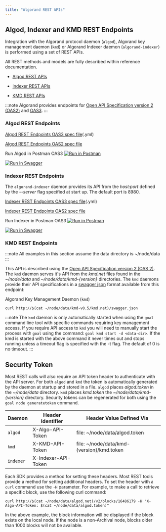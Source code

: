 ```yaml
---
title: "Algorand REST APIs"
---
```


## Algod, Indexer and KMD REST Endpoints

Integration with the Algorand protocol daemon (`algod`), Algorand key management daemon (`kmd`) or Algorand Indexer daemon (`algorand-indexer`) is performed using a set of REST APIs.

All REST methods and models are fully described within reference documentation.

- [Algod REST APIs](/reference/rest-api/algod)

- [Indexer REST APIs](/reference/rest-api/indexer)

- [KMD REST APIs](/reference/rest-api/kmd)

:::note
Algorand provides endpoints for [Open API Specification version 2 (OAS2)](https://github.com/OAI/OpenAPI-Specification/blob/main/versions/2.0.md) and [OAS3](https://github.com/OAI/OpenAPI-Specification/blob/main/versions/3.1.0.md).
:::

### Algod REST Endpoints

[Algod REST Endpoints OAS3 spec file](https://github.com/algorand/go-algorand/blob/master/daemon/algod/api/algod.oas3.yml?raw=true)(.yml)

[Algod REST Endpoints OAS2 spec file](https://github.com/algorand/go-algorand/blob/master/daemon/algod/api/algod.oas2.json?raw=true)

Run Algod in Postman OAS3 [![Run in Postman](https://run.pstmn.io/button.svg)](https://app.getpostman.com/run-collection/7417958-60ff1bfc-b5f2-42aa-83b0-6888f0d4c2f4?action=collection%2Ffork&collection-url=entityId%3D7417958-60ff1bfc-b5f2-42aa-83b0-6888f0d4c2f4%26entityType%3Dcollection%26workspaceId%3Dab8846ef-efa3-4872-a5e5-c2992de6b69c)

[![Run in Swagger](https://img.shields.io/badge/Run%20in-Swagger-85EA2D?logo=swagger&logoColor=black)](https://nodely.io/swagger/index.html?url=/swagger/api/4160/algod.oas3.yml)



### Indexer REST Endpoints

The `algorand-indexer` daemon provides its API from the _host:port_ defined by the _--server_ flag specified at start up. The default port is 8980.

[Indexer REST Endpoints OAS3 spec file](https://www.github.com/algorand/indexer/blob/develop/api/indexer.oas3.yml?raw=true)(.yml)

[Indexer REST Endpoints OAS2 spec file](https://github.com/algorand/indexer/blob/develop/api/indexer.oas2.json?raw=true)


Run Indexer in Postman OAS3 [![Run in Postman](https://run.pstmn.io/button.svg)](https://app.getpostman.com/run-collection/7417958-2e088cf0-8c78-44b0-8b08-9a832b120d1a?action=collection%2Ffork&collection-url=entityId%3D7417958-2e088cf0-8c78-44b0-8b08-9a832b120d1a%26entityType%3Dcollection%26workspaceId%3Dab8846ef-efa3-4872-a5e5-c2992de6b69c)

[![Run in Swagger](https://img.shields.io/badge/Run%20in-Swagger-85EA2D?logo=swagger&logoColor=black)](https://nodely.io/swagger/index.html?url=/swagger/api/4160/indexer.oas3.yml)


### KMD REST Endpoints

:::note
All examples in this section assume the data directory is ~/node/data
:::


This API is described using the [Open API Specification version 2 (OAS 2)](https://github.com/OAI/OpenAPI-Specification/blob/master/versions/2.0.md). The `kmd` daemon serves it's API from the _kmd.net_ files found in the _~/node/data_ and _~/node/data/kmd-{version}_ directories. The `kmd` daemons provide their API specifications in a [swagger json](https://github.com/algorand/go-algorand/blob/master/daemon/kmd/api/swagger.json) format available from this endpoint:

Algorand Key Management Daemon (`kmd`)

```shell showLineNumbers=false frame=none
curl http://$(cat ~/node/data/kmd-v0.5/kmd.net)/swagger.json
```

:::note
The `kmd` daemon is only automatically started when using the `goal` command line tool with specific commands requiring key management access. If you require API access to `kmd` you will need to manually start the process with `goal` using the command: `goal kmd start -d <data-dir>`. If the kmd is started with the above command it never times out and stops running unless a timeout flag is specified with the -t flag. The default of 0 is no timeout.
:::

## Security Token

Most REST calls will also require an API token header to authenticate with the API server. For both `algod` and `kmd` the token is automatically generated by the daemon at startup and stored in a file. `algod` places _algod.token_ in the _~/node/data_ directory. `kmd` places _kmd.token_ the _~/node/data/kmd-{version}_ directory. Security tokens can be regenerated for both using the `goal node generatetoken` command.

| Daemon    | Header Identifier   | Header Value Defined Via                    |
| --------- | ------------------- | ------------------------------------------- |
| `algod`   | X-Algo-API-Token    | file: ~/node/data/algod.token               |
| `kmd`     | X-KMD-API-Token     | file: ~/node/data/kmd-\{version\}/kmd.token |
| `indexer` | X-Indexer-API-Token |                                             |

Each SDK provides a method for setting these headers. Most REST tools provide a method for setting additional headers. To set the header with a `curl` command use the `-H` parameter. For example, to make a call to retrieve a specific block, use the following curl command:

```shell showLineNumbers=false frame=none
curl http://$(cat ~/node/data/algod.net)/v2/blocks/16486179 -H "X-Algo-API-Token: $(cat ~/node/data/algod.token)"
```

In the above example, the block information will be displayed if the block exists on the local node. If the node is a non-Archival node, blocks older than 1000 blocks will not be available.